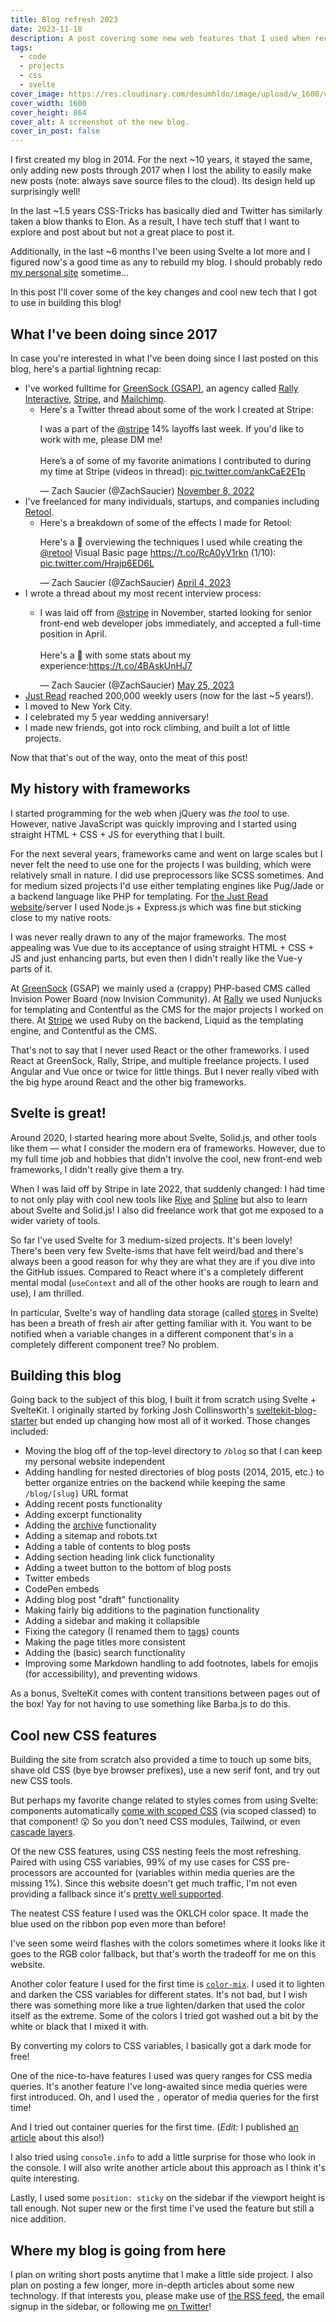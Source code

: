 ```yaml
---
title: Blog refresh 2023
date: 2023-11-18
description: A post covering some new web features that I used when recreating this blog.
tags:
  - code
  - projects
  - css
  - svelte
cover_image: https://res.cloudinary.com/desumhldo/image/upload/w_1600/v1700621534/blog_ybcr0n.webp
cover_width: 1600
cover_height: 864
cover_alt: A screenshot of the new blog.
cover_in_post: false
---
```


<script>
  import Lightbox from "$lib/components/Lightbox.svelte";
	import TwitterEmbed from "$lib/components/TwitterEmbed.svelte";
</script>

I first created my blog in 2014. For the next ~10 years, it stayed the same, only adding new posts through 2017 when I lost the ability to easily make new posts (note: always save source files to the cloud). Its design held up surprisingly well!

In the last ~1.5 years CSS-Tricks has basically died and Twitter has similarly taken a blow thanks to Elon. As a result, I have tech stuff that I want to explore and post about but not a great place to post it.

Additionally, in the last ~6 months I've been using Svelte a lot more and I figured now's a good time as any to rebuild my blog. I should probably redo [my personal site](https://zachsaucier.com) sometime...

In this post I'll cover some of the key changes and cool new tech that I got to use in building this blog!

<span class="excerpt_marker"></span>

## What I've been doing since 2017

In case you're interested in what I've been doing since I last posted on this blog, here's a partial lightning recap:

- I've worked fulltime for [GreenSock (GSAP)](https://gsap.com/), an agency called [Rally Interactive](https://rallyinteractive.com/), [Stripe](https://stripe.com/), and [Mailchimp](https://mailchimp.com/).
  - Here's a Twitter thread about some of the work I created at Stripe:
    <TwitterEmbed expandable="true">
      <p lang="en" dir="ltr">I was a part of the <a href="https://twitter.com/stripe?ref_src=twsrc%5Etfw">@stripe</a> 14% layoffs last week. If you&#39;d like to work with me, please DM me!<br><br>Here’s a of some of my favorite animations I contributed to during my time at Stripe (videos in thread): <a href="https://t.co/ankCaE2E1p">pic.twitter.com/ankCaE2E1p</a></p>&mdash; Zach Saucier (@ZachSaucier) <a href="https://twitter.com/ZachSaucier/status/1590027167173611521?ref_src=twsrc%5Etfw">November 8, 2022</a>
    </TwitterEmbed>
- I've freelanced for many individuals, startups, and companies including [Retool](https://retool.com/).
  - Here's a breakdown of some of the effects I made for Retool:
    <TwitterEmbed expandable="true">
      <p lang="en" dir="ltr">Here&#39;s a 🧵 overviewing the techniques I used while creating the <a href="https://twitter.com/retool?ref_src=twsrc%5Etfw">@retool</a> Visual Basic page <a href="https://t.co/RcA0yV1rkn">https://t.co/RcA0yV1rkn</a> (1/10): <a href="https://t.co/Hrajp6ED6L">pic.twitter.com/Hrajp6ED6L</a></p>&mdash; Zach Saucier (@ZachSaucier) <a href="https://twitter.com/ZachSaucier/status/1643231123361677314?ref_src=twsrc%5Etfw">April 4, 2023</a>
    </TwitterEmbed>
- I wrote a thread about my most recent interview process:
  - <TwitterEmbed expandable="true">
      <p lang="en" dir="ltr">I was laid off from <a href="https://twitter.com/stripe?ref_src=twsrc%5Etfw">@stripe</a> in November, started looking for senior front-end web developer jobs immediately, and accepted a full-time position in April.<br><br>Here&#39;s a 🧵 with some stats about my experience:<a href="https://t.co/4BAskUnHJ7">https://t.co/4BAskUnHJ7</a></p>&mdash; Zach Saucier (@ZachSaucier) <a href="https://twitter.com/ZachSaucier/status/1661716656706428928?ref_src=twsrc%5Etfw">May 25, 2023</a>
    </TwitterEmbed>
- [Just Read](https://justread.link/) reached 200,000 weekly users (now for the last ~5 years!).
- I moved to New York City.
- I celebrated my 5 year wedding anniversary!
- I made new friends, got into rock climbing, and built a lot of little projects.

Now that that's out of the way, onto the meat of this post!

## My history with frameworks

I started programming for the web when jQuery was _the tool_ to use. However, native JavaScript was quickly improving and I started using straight HTML + CSS + JS for everything that I built.

For the next several years, frameworks came and went on large scales but I never felt the need to use one for the projects I was building, which were relatively small in nature. I did use preprocessors like SCSS sometimes. And for medium sized projects I'd use either templating engines like Pug/Jade or a backend language like PHP for templating. For [the Just Read website](https://justread.link/)/server I used Node.js + Express.js which was fine but sticking close to my native roots.

I was never really drawn to any of the major frameworks. The most appealing was Vue due to its acceptance of using straight HTML + CSS + JS and just enhancing parts, but even then I didn't really like the Vue-y parts of it.

At [GreenSock](https://gsap.com/) (GSAP) we mainly used a (crappy) PHP-based CMS called Invision Power Board (now Invision Community). At [Rally](https://rallyinteractive.com/) we used Nunjucks for templating and Contentful as the CMS for the major projects I worked on there. At [Stripe](https://stripe.com/) we used Ruby on the backend, Liquid as the templating engine, and Contentful as the CMS.

That's not to say that I never used React or the other frameworks. I used React at GreenSock, Rally, Stripe, and multiple freelance projects. I used Angular and Vue once or twice for little things. But I never really vibed with the big hype around React and the other big frameworks.

## Svelte is great!

Around 2020, I started hearing more about Svelte, Solid.js, and other tools like them — what I consider the modern era of frameworks. However, due to my full time job and hobbies that didn't involve the cool, new front-end web frameworks, I didn't really give them a try.

When I was laid off by Stripe in late 2022, that suddenly changed: I had time to not only play with cool new tools like [Rive](https://rive.app/) and [Spline](https://spline.design/) but also to learn about Svelte and Solid.js! I also did freelance work that got me exposed to a wider variety of tools.

So far I've used Svelte for 3 medium-sized projects. It's been lovely! There's been very few Svelte-isms that have felt weird/bad and there's always been a good reason for why they are what they are if you dive into the GitHub issues. Compared to React where it's a completely different mental modal (`useContext` and all of the other hooks are rough to learn and use), I am thrilled.

In particular, Svelte's way of handling data storage (called [stores](https://svelte.dev/docs/svelte-store) in Svelte) has been a breath of fresh air after getting familiar with it. You want to be notified when a variable changes in a different component that's in a completely different component tree? No problem.

## Building this blog

Going back to the subject of this blog, I built it from scratch using Svelte + SvelteKit. I originally started by forking Josh Collinsworth's [sveltekit-blog-starter](https://github.com/josh-collinsworth/sveltekit-blog-starter) but ended up changing how most all of it worked. Those changes included:

- Moving the blog off of the top-level directory to `/blog` so that I can keep my personal website independent
- Adding handling for nested directories of blog posts (2014, 2015, etc.) to better organize entries on the backend while keeping the same `/blog/[slug]` URL format
- Adding recent posts functionality
- Adding excerpt functionality
- Adding the [archive](/blog/archive) functionality
- Adding a sitemap and robots.txt
- Adding a table of contents to blog posts
- Adding section heading link click functionality
- Adding a tweet button to the bottom of blog posts
- Twitter embeds
- CodePen embeds
- Adding blog post "draft" functionality
- Making fairly big additions to the pagination functionality
- Adding a sidebar and making it collapsible
- Fixing the category (I renamed them to [tags](/blog/tags)) counts
- Making the page titles more consistent
- Adding the (basic) search functionality
- Improving some Markdown handling to add footnotes, labels for emojis (for accessibility), and preventing widows

As a bonus, SvelteKit comes with content transitions between pages out of the box! Yay for not having to use something like Barba.js to do this.

## Cool new CSS features

Building the site from scratch also provided a time to touch up some bits, shave old CSS (bye bye browser prefixes), use a new serif font, and try out new CSS tools.

But perhaps my favorite change related to styles comes from using Svelte: components automatically [come with scoped CSS](https://svelte.dev/docs/svelte-components) (via scoped classed) to that component! 😮 So you don't need CSS modules, Tailwind, or even [cascade layers](https://developer.mozilla.org/en-US/docs/Learn/CSS/Building_blocks/Cascade_layers).

Of the new CSS features, using CSS nesting feels the most refreshing. Paired with using CSS variables, 99% of my use cases for CSS pre-processors are accounted for (variables within media queries are the missing 1%). Since this website doesn't get much traffic, I'm not even providing a fallback since it's [pretty well supported](https://caniuse.com/css-nesting).

The neatest CSS feature I used was the OKLCH color space. It made the blue used on the ribbon pop even more than before!

<Lightbox src="https://res.cloudinary.com/desumhldo/image/upload/v1700535044/blog-comparison_oddqxi.webp" alt="The old version of the blog next to the new version of the blog" loading="lazy" width="6720" height="1814" />

I've seen some weird flashes with the colors sometimes where it looks like it goes to the RGB color fallback, but that's worth the tradeoff for me on this website.

Another color feature I used for the first time is [`color-mix`](https://developer.mozilla.org/en-US/docs/Web/CSS/color_value/color-mix). I used it to lighten and darken the CSS variables for different states. It's not bad, but I wish there was something more like a true lighten/darken that used the color itself as the extreme. Some of the colors I tried got washed out a bit by the white or black that I mixed it with.

By converting my colors to CSS variables, I basically got a dark mode for free!

One of the nice-to-have features I used was query ranges for CSS media queries. It's another feature I've long-awaited since media queries were first introduced. Oh, and I used the `,` operator of media queries for the first time!

And I tried out container queries for the first time. (_Edit:_ I published [an article](https://frontendmasters.com/blog/container-queries-and-units/) about this also!)

I also tried using `console.info` to add a little surprise for those who look in the console. I will also write another article about this approach as I think it's quite interesting.

Lastly, I used some `position: sticky` on the sidebar if the viewport height is tall enough. Not super new or the first time I've used the feature but still a nice addition.

## Where my blog is going from here

I plan on writing short posts anytime that I make a little side project. I also plan on posting a few longer, more in-depth articles about some new technology. If that interests you, please make use of [the RSS feed](/blog/api/rss.xml), the email signup in the sidebar, or following me [on Twitter](https://twitter.com/ZachSaucier)!
